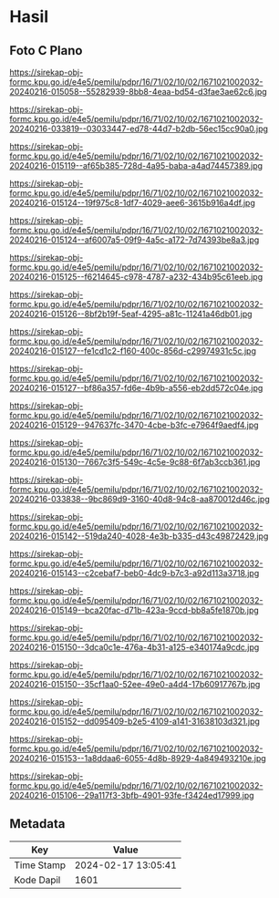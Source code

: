 # Hasil

## Foto C Plano

https://sirekap-obj-formc.kpu.go.id/e4e5/pemilu/pdpr/16/71/02/10/02/1671021002032-20240216-015058--55282939-8bb8-4eaa-bd54-d3fae3ae62c6.jpg

https://sirekap-obj-formc.kpu.go.id/e4e5/pemilu/pdpr/16/71/02/10/02/1671021002032-20240216-033819--03033447-ed78-44d7-b2db-56ec15cc90a0.jpg

https://sirekap-obj-formc.kpu.go.id/e4e5/pemilu/pdpr/16/71/02/10/02/1671021002032-20240216-015119--af65b385-728d-4a95-baba-a4ad74457389.jpg

https://sirekap-obj-formc.kpu.go.id/e4e5/pemilu/pdpr/16/71/02/10/02/1671021002032-20240216-015124--19f975c8-1df7-4029-aee6-3615b916a4df.jpg

https://sirekap-obj-formc.kpu.go.id/e4e5/pemilu/pdpr/16/71/02/10/02/1671021002032-20240216-015124--af6007a5-09f9-4a5c-a172-7d74393be8a3.jpg

https://sirekap-obj-formc.kpu.go.id/e4e5/pemilu/pdpr/16/71/02/10/02/1671021002032-20240216-015125--f6214645-c978-4787-a232-434b95c61eeb.jpg

https://sirekap-obj-formc.kpu.go.id/e4e5/pemilu/pdpr/16/71/02/10/02/1671021002032-20240216-015126--8bf2b19f-5eaf-4295-a81c-11241a46db01.jpg

https://sirekap-obj-formc.kpu.go.id/e4e5/pemilu/pdpr/16/71/02/10/02/1671021002032-20240216-015127--fe1cd1c2-f160-400c-856d-c29974931c5c.jpg

https://sirekap-obj-formc.kpu.go.id/e4e5/pemilu/pdpr/16/71/02/10/02/1671021002032-20240216-015127--bf86a357-fd6e-4b9b-a556-eb2dd572c04e.jpg

https://sirekap-obj-formc.kpu.go.id/e4e5/pemilu/pdpr/16/71/02/10/02/1671021002032-20240216-015129--947637fc-3470-4cbe-b3fc-e7964f9aedf4.jpg

https://sirekap-obj-formc.kpu.go.id/e4e5/pemilu/pdpr/16/71/02/10/02/1671021002032-20240216-015130--7667c3f5-549c-4c5e-9c88-6f7ab3ccb361.jpg

https://sirekap-obj-formc.kpu.go.id/e4e5/pemilu/pdpr/16/71/02/10/02/1671021002032-20240216-033838--9bc869d9-3160-40d8-94c8-aa870012d46c.jpg

https://sirekap-obj-formc.kpu.go.id/e4e5/pemilu/pdpr/16/71/02/10/02/1671021002032-20240216-015142--519da240-4028-4e3b-b335-d43c49872429.jpg

https://sirekap-obj-formc.kpu.go.id/e4e5/pemilu/pdpr/16/71/02/10/02/1671021002032-20240216-015143--c2cebaf7-beb0-4dc9-b7c3-a92d113a3718.jpg

https://sirekap-obj-formc.kpu.go.id/e4e5/pemilu/pdpr/16/71/02/10/02/1671021002032-20240216-015149--bca20fac-d71b-423a-9ccd-bb8a5fe1870b.jpg

https://sirekap-obj-formc.kpu.go.id/e4e5/pemilu/pdpr/16/71/02/10/02/1671021002032-20240216-015150--3dca0c1e-476a-4b31-a125-e340174a9cdc.jpg

https://sirekap-obj-formc.kpu.go.id/e4e5/pemilu/pdpr/16/71/02/10/02/1671021002032-20240216-015150--35cf1aa0-52ee-49e0-a4d4-17b60917767b.jpg

https://sirekap-obj-formc.kpu.go.id/e4e5/pemilu/pdpr/16/71/02/10/02/1671021002032-20240216-015152--dd095409-b2e5-4109-a141-31638103d321.jpg

https://sirekap-obj-formc.kpu.go.id/e4e5/pemilu/pdpr/16/71/02/10/02/1671021002032-20240216-015153--1a8ddaa6-6055-4d8b-8929-4a849493210e.jpg

https://sirekap-obj-formc.kpu.go.id/e4e5/pemilu/pdpr/16/71/02/10/02/1671021002032-20240216-015106--29a117f3-3bfb-4901-93fe-f3424ed17999.jpg


## Metadata

| Key        | Value               |
| ---------- | ------------------- |
| Time Stamp | 2024-02-17 13:05:41 |
| Kode Dapil | 1601                |



